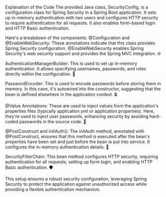 Explanation of the Code
The provided Java class, SecurityConfig, is a configuration class for Spring Security in a Spring Boot application. It sets up in-memory authentication with two users and configures HTTP security to require authentication for all requests. It also enables form-based login and HTTP Basic authentication.

Here's a breakdown of the components:
@Configuration and @EnableWebSecurity:
These annotations indicate that this class provides Spring Security configuration. @EnableWebSecurity enables Spring Security's web security support and provides the Spring MVC integration. 🌐

AuthenticationManagerBuilder:
This is used to set up in-memory authentication. It allows specifying usernames, passwords, and roles directly within the configuration. 🔑

PasswordEncoder:
This is used to encode passwords before storing them in memory. In this case, it's autowired into the constructor, suggesting that the bean is defined elsewhere in the application context. 🔒

@Value Annotations:
These are used to inject values from the application's properties files (typically application.yml or application.properties). Here, they're used to inject user passwords, enhancing security by avoiding hard-coded passwords in the source code. 📄

@PostConstruct and initAuth():
The initAuth method, annotated with @PostConstruct, ensures that this method is executed after the bean's properties have been set and just before the bean is put into service. It configures the in-memory authentication details. 🚀

SecurityFilterChain:
This bean method configures HTTP security, requiring authentication for all requests, setting up form login, and enabling HTTP Basic authentication. 🛡️

This setup ensures a robust security configuration, leveraging Spring Security to protect the application against unauthorized access while providing a flexible authentication mechanism.